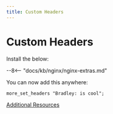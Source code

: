 ```yaml
---
title: Custom Headers
---
```


# Custom Headers

Install the below:

--8<-- "docs/kb/nginx/nginx-extras.md"

You can now add this anywhere:

```shell
more_set_headers "Bradley: is cool";
```

[Additional Resources](https://github.com/openresty/headers-more-nginx-module#installation)